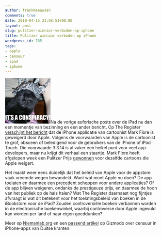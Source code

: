 ```yaml
---
author: frankmeeuwsen
comments: true
date: 2010-04-15 21:08:51+00:00
layout: post
slug: pulitzer-winnaar-verboden-op-iphone
title: Pulitzer winnaar verboden op iPhone
wordpress_id: 765
tags:
- apple
- censuur
- ipad
- iphone
---
```


[![](../images/uploadimages/lolcatstinfoilhat-150x150.jpg)](../images/uploadimages/lolcatstinfoilhat.jpg)Na de vorige euforische posts over de iPad nu dan een momentje van bezinning en een ander bericht. Op The Register [verschijnt het bericht](http://www.theregister.co.uk/2010/04/15/mark_fiore_rejected_from_app_store/) dat de iPhone applicatie van cartoonist Mark Fiore is geweigerd door Apple. Volgens de voorwaarden van Apple is de cartoonist te grof, obsceen of beledigend voor de gebruikers van de iPhone of iPod Touch. Die voorwaarde 3.3.14 is al vaker een heikel punt voor veel app-developers, maar nu krijgt dit verhaal een staartje. Mark Fiore heeft afgelopen week een Pulitzer Prijs [gewonnen](http://www.markfiore.com/political-cartoons/watch-mark-fiore-wins-pulitzer-prize-political-editorial-cartoon) voor dezelfde cartoons die Apple weigert.

Het maakt weer eens duidelijk dat het beleid van Apple voor de appstore vaak vreemde wegen bewandeld. Want wat moet Apple nu doen? De app toelaten en daarmee een precedent scheppen voor andere applicaties? Of de app blijven weigeren, ondanks de prestigeuze prijs, en daarmee de hoon van het publiek op de hals halen? Wat The Register daarnaast nog fijntjes afvraagt is wat dit betekent voor het toelatingsbeleid van boeken in de iBookstore voor de iPad? Zouden controversiële boeken verbannen worden in de electronische boekenwinkel, waarbij controverse door Apple ingevuld kan worden per land of naar eigen goeddunken?

Meer op [Niemanlab.org](http://www.niemanlab.org/2010/04/mark-fiore-can-win-a-pulitzer-prize-but-he-cant-get-his-iphone-cartoon-app-past-apples-satire-police/) en een [passend artikel](http://gizmodo.com/5490310/its-time-to-declare-war-against-apples-censorship) op Gizmodo over censuur in iPhone-apps van Duitse kranten

